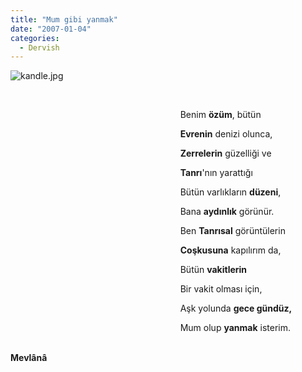```yaml
---
title: "Mum gibi yanmak"
date: "2007-01-04"
categories: 
  - Dervish
---
```


![kandle.jpg](../uploads/2007/01/kandle.jpg)

  

                                                                     Benim **özüm**, bütün

                                                                     **Evrenin** denizi olunca,

                                                                     **Zerrelerin** güzelliği ve

                                                                     **Tanrı**'nın yarattığı

                                                                     Bütün varlıkların **düzeni**,

                                                                     Bana **aydınlık** görünür.

                                                                     Ben **Tanrısal** görüntülerin

                                                                     **Coşkusuna** kapılırım da,

                                                                     Bütün **vakitlerin**

                                                                     Bir vakit olması için,

                                                                     Aşk yolunda **gece gündüz,**

                                                                     Mum olup **yanmak** isterim.

                                                                                                                                 **Mevlânâ**
